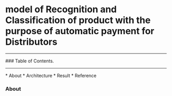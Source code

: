 
# **model of Recognition and Classification of product with the purpose of automatic payment for Distributors**



<hr>
### Table of Contents.
<hr>
* About
* Architecture
* Result
* Reference


### About
